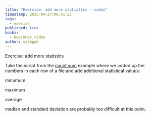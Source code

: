 ```yaml
---
title: "Exercise: add more statistics - video"
timestamp: 2015-04-27T06:01:25
tags:
  - exerise
published: true
books:
  - beginner_video
author: szabgab
---
```



Exercise: add more statistics


Take the script from the [count sum](/beginner-perl-maven-sum-numbers-in-a-file) example where we added up the numbers in each row of a file and add additional statistical values:

minumum

maximum

average

median and standard deviation are probably too difficult at this point.

